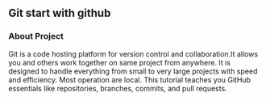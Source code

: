 ## Git start with github

### About Project


Git is a code hosting platform for version control and collaboration. ​
It allows  you and others work together on same project from anywhere.​
It is designed to handle everything from small to very large projects with speed and efficiency.
Most operation are local.
This tutorial teaches you GitHub essentials like repositories, branches, commits, and pull requests.

